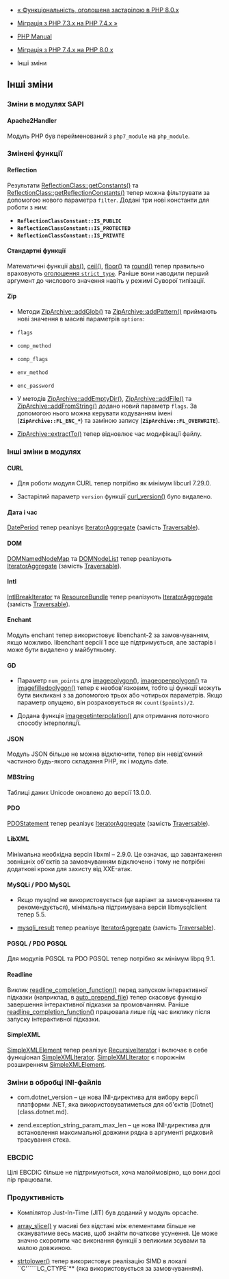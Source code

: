 - [« Функціональність, оголошена застарілою в PHP
8.0.x](migration80.deprecated.md)
- [Міграція з PHP 7.3.x на PHP 7.4.x »](migration74.md)

- [PHP Manual](index.md)
- [Міграція з PHP 7.4.x на PHP 8.0.x](migration80.md)
- Інші зміни

## Інші зміни

### Зміни в модулях SAPI

#### Apache2Handler

Модуль PHP був перейменований з `php7_module` на `php_module`.

### Змінені функції

#### Reflection

Результати
[ReflectionClass::getConstants()](reflectionclass.getconstants.md) та
[ReflectionClass::getReflectionConstants()](reflectionclass.getreflectionconstants.md)
тепер можна фільтрувати за допомогою нового параметра `filter`. Додані
три нові константи для роботи з ним:

- **`ReflectionClassConstant::IS_PUBLIC`**
- **`ReflectionClassConstant::IS_PROTECTED`**
- **`ReflectionClassConstant::IS_PRIVATE`**

#### Стандартні функції

Математичні функції [abs()](function.abs.md),
[ceil()](function.ceil.md), [floor()](function.floor.md) та
[round()](function.round.md) тепер правильно враховують [оголошення
`strict_type`](language.types.declarations.md#language.types.declarations.strict).
Раніше вони наводили перший аргумент до числового значення навіть у режимі
Суворої типізації.

#### Zip

- Методи [ZipArchive::addGlob()](ziparchive.addglob.md) та
[ZipArchive::addPattern()](ziparchive.addpattern.md) приймають
нові значення в масиві параметрів `options`:

- `flags`
- `comp_method`
- `comp_flags`
- `env_method`
- `enc_password`

- У методів [ZipArchive::addEmptyDir()](ziparchive.addemptydir.md),
[ZipArchive::addFile()](ziparchive.addfile.md) та
[ZipArchive::addFromString()](ziparchive.addfromstring.md)
додано новий параметр `flags`. За допомогою нього можна керувати
кодуванням імені (**`ZipArchive::FL_ENC_*`**) та заміною запису
(**`ZipArchive::FL_OVERWRITE`**).

- [ZipArchive::extractTo()](ziparchive.extractto.md) тепер
відновлює час модифікації файлу.

### Інші зміни в модулях

#### CURL

- Для роботи модуля CURL тепер потрібно як мінімум libcurl 7.29.0.

- Застарілий параметр `version` функції
[curl_version()](function.curl-version.md) було видалено.

#### Дата і час

[DatePeriod](class.dateperiod.md) тепер реалізує
[IteratorAggregate](class.iteratoraggregate.md) (замість
[Traversable](class.traversable.md)).

#### DOM

[DOMNamedNodeMap](class.domnamednodemap.md) та
[DOMNodeList](class.domnodelist.md) тепер реалізують
[IteratorAggregate](class.iteratoraggregate.md) (замість
[Traversable](class.traversable.md)).

#### Intl

[IntlBreakIterator](class.intlbreakiterator.md) та
[ResourceBundle](class.resourcebundle.md) тепер реалізують
[IteratorAggregate](class.iteratoraggregate.md) (замість
[Traversable](class.traversable.md)).

#### Enchant

Модуль enchant тепер використовує libenchant-2 за замовчуванням, якщо
можливо. libenchant версії 1 все ще підтримується, але застарів і може
бути видалено у майбутньому.

#### GD

- Параметр `num_points` для
[imagepolygon()](function.imagepolygon.md),
[imageopenpolygon()](function.imageopenpolygon.md) та
[imagefilledpolygon()](function.imagefilledpolygon.md) тепер
є необов'язковим, тобто ці функції можуть бути викликані з
за допомогою трьох або чотирьох параметрів. Якщо параметр опущено, він
розраховується як `count($points)/2`.

- Додана функція
[imagegetinterpolation()](function.imagegetinterpolation.md) для
отримання поточного способу інтерполяції.

#### JSON

Модуль JSON більше не можна відключити, тепер він невід'ємний
частиною будь-якого складання PHP, як і модуль date.

#### MBString

Таблиці даних Unicode оновлено до версії 13.0.0.

#### PDO

[PDOStatement](class.pdostatement.md) тепер реалізує
[IteratorAggregate](class.iteratoraggregate.md) (замість
[Traversable](class.traversable.md)).

#### LibXML

Мінімальна необхідна версія libxml – 2.9.0. Це означає, що
завантаження зовнішніх об'єктів за замовчуванням відключено і тому не
потрібні додаткові кроки для захисту від XXE-атак.

#### MySQLi / PDO MySQL

- Якщо mysqlnd не використовується (це варіант за замовчуванням та
рекомендується), мінімальна підтримувана версія libmysqlclient
тепер 5.5.

- [mysqli_result](class.mysqli-result.md) тепер реалізує
[IteratorAggregate](class.iteratoraggregate.md) (замість
[Traversable](class.traversable.md)).

#### PGSQL / PDO PGSQL

Для модулів PGSQL та PDO PGSQL тепер потрібно як мінімум libpq 9.1.

#### Readline

Виклик
[readline_completion_function()](function.readline-completion-function.md)
перед запуском інтерактивної підказки (наприклад, в
[auto_prepend_file](ini.core.md#ini.auto-prepend-file)) тепер
скасовує функцію завершення інтерактивної підказки за промовчанням. Раніше
[readline_completion_function()](function.readline-completion-function.md)
працювала лише під час виклику після запуску інтерактивної підказки.

#### SimpleXML

[SimpleXMLElement](class.simplexmlelement.md) тепер реалізує
[RecursiveIterator](class.recursiveiterator.md) і включає в себе
функціонал [SimpleXMLIterator](class.simplexmliterator.md).
[SimpleXMLIterator](class.simplexmliterator.md) є порожнім
розширенням [SimpleXMLElement](class.simplexmlelement.md).

### Зміни в обробці INI-файлів

- com.dotnet_version – це нова INI-директива для вибору версії
платформи .NET, яка використовуватиметься для об'єктів
[Dotnet] (class.dotnet.md).

- zend.exception_string_param_max_len – це нова INI-директива для
встановлення максимальної довжини рядка в аргументі рядковий
трасування стека.

### EBCDIC

Цілі EBCDIC більше не підтримуються, хоча малоймовірно, що вони досі
пір працювали.

### Продуктивність

- Компілятор Just-In-Time (JIT) був доданий у модуль opcache.

- [array_slice()](function.array-slice.md) у масиві без відстані
між елементами більше не скануватиме весь масив, щоб
знайти початкове усунення. Це може значно скоротити час
виконання функції з великими зсувами та малою довжиною.

- [strtolower()](function.strtolower.md) тепер використовує
реалізацію SIMD в локалі ``C'`````LC_CTYPE`** (яка використовується
за замовчуванням).
